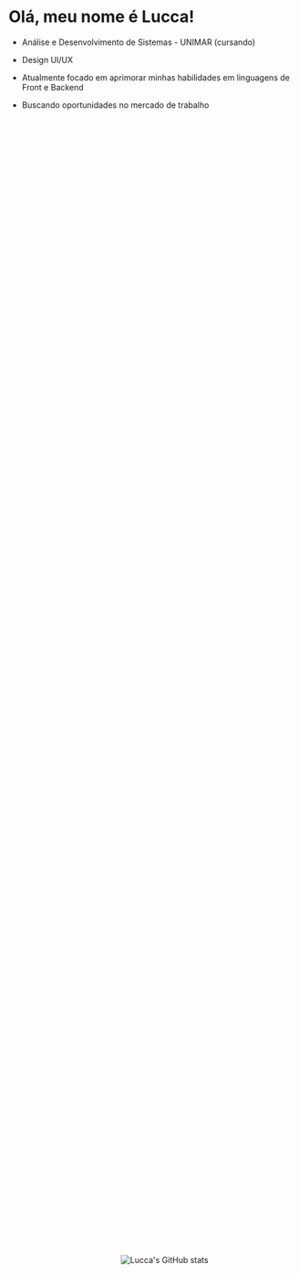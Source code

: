 
# Olá, meu nome é Lucca!

- Análise e Desenvolvimento de Sistemas - UNIMAR (cursando)
- Design UI/UX
- Atualmente focado em aprimorar minhas habilidades em linguagens de Front e Backend
- Buscando oportunidades no mercado de trabalho

  <div style="display: flex; justify-content: center; align-items: center; height: 100vh;">
  <div style="display: flex; justify-content: space-around; align-items: center; width: 80%;">
    <div style="flex: 1; text-align: center; margin-left: 20px;">
      <img style="max-height: 259px;" src="https://github-readme-stats-git-masterrstaa-rickstaa.vercel.app/api?username=luccag05&show_icons=false&line_height=28&hide_border=false&card_width=347&include_all_commits=true&role=owner,collaborator&rank_icon=github&exclude_repo=github-readme-stats&theme=dark&bg_color=000000#gh-dark-mode-only" alt="Lucca's GitHub stats" />
    </div>
  </div>
</div>


<div style="display: inline_block"><br>
  <img align="center" alt="Lucca-Python" height="30" width="40" src="https://raw.githubusercontent.com/devicons/devicon/master/icons/python/python-original.svg">
  <img align="center" alt="Lucca-PHP" height="30" width="40" src="https://raw.githubusercontent.com/devicons/devicon/master/icons/php/php-original.svg">
  <img align="center" alt="Lucca-Js" height="30" width="40" src="https://raw.githubusercontent.com/devicons/devicon/master/icons/javascript/javascript-plain.svg">  
  <img align="center" alt="Lucca-HTML" height="30" width="40" src="https://raw.githubusercontent.com/devicons/devicon/master/icons/html5/html5-original.svg">
  <img align="center" alt="Lucca-CSS" height="30" width="40" src="https://raw.githubusercontent.com/devicons/devicon/master/icons/css3/css3-original.svg">
  <img align="center" alt="Lucca-Csharp" height="30" width="40" src="https://raw.githubusercontent.com/devicons/devicon/master/icons/csharp/csharp-original.svg">
  <img align="center" alt="Lucca-SQL" height="30" width="40" src="https://cdn.jsdelivr.net/gh/devicons/devicon/icons/mysql/mysql-original.svg">
</div>

<br>

<h2><i>Contato</i></h2>
<div> 
  <a href="https://www.instagram.com/lucca__goncalves/" target="_blank"><img src="https://img.shields.io/badge/-Instagram-%23E4405F?style=for-the-badge&logo=instagram&logoColor=white" target="_blank"></a>
  <a href = "mailto:luccagoncalves5.0@gmail.com"><img src="https://img.shields.io/badge/-Gmail-%23333?style=for-the-badge&logo=gmail&logoColor=white" target="_blank"></a>
  <a href="" target="_blank"><img src="https://img.shields.io/badge/-LinkedIn-%230077B5?style=for-the-badge&logo=linkedin&logoColor=white" target="_blank"></a> 
</div>

<br>
<br>

<div style="display: flex; justify-content: center; align-items: center; height: 100vh;">
  <div style="display: flex; justify-content: space-around; align-items: center; width: 80%;">
    <div style="flex: 1; text-align: center; margin-right: 20px;">
          <img style="max-height: 200px;" src="https://github-readme-stats-git-masterrstaa-rickstaa.vercel.app/api/top-langs/?username=luccag05&layout=compact&langs_count=12&hide_border=false&role=owner,collaborator&theme=dark&bg_color=000000#gh-dark-mode-only" alt="Lucca's Language stats" />
    </div>
 </div>
</div>



<!--
**LuccaG05/LuccaG05** is a ✨ _special_ ✨ repository because its `README.md` (this file) appears on your GitHub profile.

Here are some ideas to get you started:

- 🔭 I’m currently working on ...
- 🌱 I’m currently learning ...
- 👯 I’m looking to collaborate on ...
- 🤔 I’m looking for help with ...
- 💬 Ask me about ...
- 📫 How to reach me: ...
- 😄 Pronouns: ...
- ⚡ Fun fact: ...
-->
